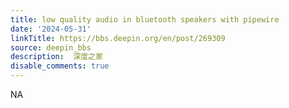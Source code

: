 ```yaml
---
title: low quality audio in bluetooth speakers with pipewire
date: '2024-05-31'
linkTitle: https://bbs.deepin.org/en/post/269309
source: deepin_bbs
description:  深度之家 
disable_comments: true
---
```

NA
